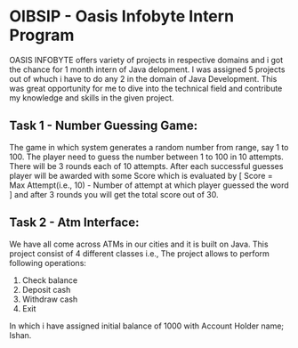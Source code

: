 # OIBSIP - Oasis Infobyte Intern Program
OASIS INFOBYTE offers variety of projects in respective domains and i got the chance for 1 month intern of Java delopment. I was assigned 5 projects out of whuch i have to do any 2 in the domain of Java Development.
This was great opportunity for me to dive into the technical field and contribute my knowledge and skills in the given project.


## Task 1 - Number Guessing Game:
The game in which system generates a random number from range, say 1 to 100. The player need to guess the number between 1 to 100 in 10 attempts. There will be 3 rounds each of 10 attempts. After each successful guesses player will be awarded with some Score which is evaluated by [ Score = Max Attempt(i.e., 10) - Number of attempt at which player guessed the word ]  and after 3 rounds you will get the total score out of 30.


## Task 2 - Atm Interface:
We have all come across ATMs in our cities and it is built on Java. This project consist of 4 different classes i.e.,
The project allows to perform following operations:
1. Check balance
2. Deposit cash
3. Withdraw cash
4. Exit


In which i have assigned initial balance of 1000 with Account Holder name; Ishan.
